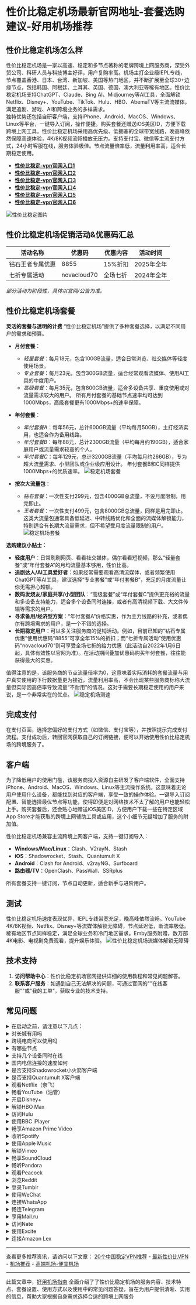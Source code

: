 # 性价比稳定机场最新官网地址-套餐选购建议-好用机场推荐

## 性价比稳定机场怎么样

性价比稳定机场是一家以高速、稳定和多节点著称的老牌跨境上网服务商，深受外贸公司、科研人员与科技博主好评，用户复购率高。机场主打企业级IEPL专线，节点覆盖香港、日本、台湾、新加坡、美国等热门地区，并不断扩展至全球30+边缘节点，包括韩国、阿根廷、土耳其、英国、德国、澳大利亚等稀有地区。性价比稳定机场支持ChatGPT、Claude、Bing AI、Midjourney等AI工具，全面解锁Netflix、Disney+、YouTube、TikTok、Hulu、HBO、AbemaTV等主流流媒体，满足追剧、游戏、AI和跨境业务的多样需求。  
独特优势还包括自研客户端，支持iPhone、Android、MacOS、Windows、Linux等平台，一键导入订阅，操作便捷。购买套餐还赠送iOS美区ID，方便下载跨境上网工具。性价比稳定机场采用高优先级、低拥塞的全球带宽线路，晚高峰依然保障高速体验，4K/8K视频流畅播放无压力。支持支付宝、微信等主流支付方式，24小时客服在线，服务体验极佳。节点流量倍率低，流量利用率高，适合长期稳定使用。

- [ **性价比稳定-vpn官网入口1**](https://aa.linkgoo.top/lepl/sxdwxZeA8VV)
- [ **性价比稳定-vpn官网入口2**](https://cdn.xxxlsop3.com/)
- [ **性价比稳定-vpn官网入口3**](https://rr.linkgoo.top/lepl/sxdsxZeA8VV)
- [ **性价比稳定-vpn官网入口4**](https://tt.linkgoo.top/lepl/sxddxZeA8VV)
- [ **性价比稳定-vpn官网入口5**](https://uu.linkgoo.top/lepl/sxfdxZeA8VV)
- [ **性价比稳定-vpn官网入口6**](https://oo.linkgoo.top/lepl/sxvdxZeA8VV)

![性价比稳定图片](https://github.com/user-attachments/assets/9eaa9c40-ab38-48ca-8235-209baa40f592)


## 性价比稳定机场促销活动&优惠码汇总

| 活动名称         | 优惠码        | 优惠内容                | 活动时间                 |
|------------------|--------------|-------------------------|--------------------------|
| 钻石王者专属优惠   | 8855    | 15%折扣           | 2025年全年               |
| 七折专属活动     | novacloud70  | 全场七折                | 2024年全年             |

*部分活动为阶段性，具体以官网/公告为准。*



## 性价比稳定机场套餐
**灵活的套餐与透明的计费**
“性价比稳定机场”提供了多种套餐选择，以满足不同用户的需求和预算。
*   **月付套餐**：
    *   *轻量套餐*：每月18元，包含100GB流量，适合日常浏览、社交媒体等轻度使用场景。
    *   *专业套餐*：每月23元，包含300GB流量，适合经常观看流媒体、使用AI工具的中度用户。
    *   *高级套餐*：每月35元，包含800GB流量，适合多设备共享、重度使用或对流量需求较大的用户。
    所有月付套餐的基础节点速率均可达到1000Mbps，高级套餐更有1000Mbps+的速率保障。

*   **年付套餐**：
    *   *年付套餐A*：每年56元，总计600GB流量（平均每月50GB），主打经济实用，也适合作为备用线路。
    *   *年付套餐B*：每年88元，总计2300GB流量（平均每月约190GB），适合家庭用户或流量需求较高的个人。
    *   *年付套餐C*：每年129元，总计3200GB流量（平均每月约266GB），专为超大流量需求、小型团队或企业级应用设计。
    年付套餐B和C同样提供1000Mbps+的优质速率。
![稳定机场套餐](https://github.com/user-attachments/assets/4f815bc1-6ea7-461f-9da1-a20a41b2b5af)

*   **按次大流量包**：
    *   *钻石套餐*：一次性支付299元，包含4000GB总流量，不设月度限制，用完即止。
    *   *王者套餐*：一次性支付499元，包含8000GB总流量，同样是用完即止。
    这类大流量包通常具备低延迟、中转线路优化和全面的流媒体解锁能力，特别适合有长期大流量需求，但不希望受月度流量限制的用户。
![稳定机场套餐](https://github.com/user-attachments/assets/615dfe67-31bf-45ee-b612-e3949fee73b9)

**选购建议小贴士：**
*   **轻度用户**：日常刷刷网页、看看社交媒体，偶尔看看短视频，那么“轻量套餐”或“年付套餐A”的月均流量基本够用，性价比高。
*   **追剧达人/AI工具爱好者**：如果经常需要观看高清流媒体，或者频繁使用ChatGPT等AI工具，建议选择“专业套餐”或“年付套餐B”，充足的月度流量让你无需担心超额。
*   **数码发烧友/家庭共享/小型团队**：“高级套餐”或“年付套餐C”提供更充裕的流量和多设备支持能力，适合多个设备同时连接，或者有高清视频下载、大文件传输等需求的用户。
*   **寻求备用/经济型方案**：“年付套餐A”价格实惠，作为主力线路的补充，或者偶尔有跨境需求的用户，是一个不错的选择。
*   **长期稳定用户**：可以多关注服务商的促销活动。例如，目前已知的“钻石专属优惠”使用优惠码“8855”可享全年15%的折扣；而“七折专属活动”使用优惠码“novacloud70”则可享受全场七折的给力优惠（此活动自2022年1月6日起，具体有效性以官网为准）。在活动期间叠加优惠码购买年付套餐，往往能获得最大的实惠。

值得注意的是，该服务商的节点流量倍率为0，这意味着实际消耗的套餐流量与用户真实使用的下行数据量更为接近，流量利用率高，不会出现某些服务商标称大流量但实际因高倍率导致流量“不耐用”的情况。这对于需要长期稳定使用的用户来说，是一个非常实在的优点。
![稳定机场测速](https://github.com/user-attachments/assets/ae01f270-64ad-4951-abb6-9129d937d992)

## 完成支付

在支付页面，选择您偏好的支付方式（如微信、支付宝等），并按照提示完成支付流程。支付成功后，转回官网获取自己的订阅链接，便可以开始使用性价比稳定机场的跨境服务了。

## 客户端
为了降低用户的使用门槛，该服务商投入资源自主研发了客户端软件，全面支持iPhone、Android、MacOS、Windows、Linux等主流操作系统。这意味着无论用户使用什么设备，都能找到对应的客户端，享受一致的操作体验。一键导入订阅配置、智能选择最优节点等功能，使得即便是对网络技术不太了解的用户也能轻松上手。购买套餐后，还会贴心地赠送iOS美区ID，方便用户下载一些在特定区域App Store才能获取的跨境上网辅助工具或应用，这个小细节无疑增加了服务的附加值。

性价比稳定机场兼容主流跨境上网客户端，支持一键订阅导入：

- **Windows/Mac/Linux**：Clash、V2rayN、Stash
- **iOS**：Shadowrocket、Stash、Quantumult X
- **Android**：Clash for Android、v2rayNG、Surfboard
- **路由器/TV**：OpenClash、PassWall、SSRplus

所有套餐支持一键订阅，节点自动更新，适合新手与进阶用户。

## 测试

性价比稳定机场速度表现优异，IEPL专线带宽充足，晚高峰依然流畅。YouTube 4K/8K视频、Netflix、Disney+等流媒体解锁无障碍，节点延迟低，断流率极低。稀有地区节点同样稳定，满足全球业务和冷门地区需求。Emby服务附赠，数万部4K电影、电视剧免费观看，提升娱乐体验。
![性价比稳定机场流媒体解锁无障碍](https://github.com/user-attachments/assets/1dbe4ba8-24c0-40f4-816f-9e1e7a797ded)

## 技术支持

1. **访问帮助中心**：性价比稳定机场官网提供详细的使用教程和常见问题解答。
2. **联系客户服务**：如遇到自己无法解决的问题，可通过官网的""在线客服""或”我的工单“，获取专业的技术支持。

## 常见问题


<details>
<summary>在启动之前，请注意以下几点：</summary>

- 退出所有其他代理软件：确保没有其他代理软件在运行，这样可以避免潜在的冲突问题。
- 卸载浏览器的代理插件：请卸载任何浏览器中的代理插件，例如谷歌访问助手，以确保性价比稳定机场能够正常工作。
- 建议重启设备：为了确保上述更改完全生效，这样可以为性价比稳定机场的使用提供一个最佳的环境。

</details>

<details>
<summary>对长城有用吗</summary>

性价比稳定机场拥有隐形隧道技术伪装传输流量，避免被防火墙识别并阻挡。

</details>

<details>
<summary>跨境电商可以使用吗</summary>

性价比稳定机场传输算法可速度处理您的数据封包，让跨境电商的数据平稳到达目的地。

</details>

<details>
<summary>有哪些节点</summary>

香港、台湾、日本、韩国、美国等主要节点，根据性价比稳定机场的套餐情况各异。

</details>

<details>
<summary>支持几个设备同时在线</summary>

详细的同时在线设备，请查阅性价比稳定机场的各套餐详情。

</details>

<details>
<summary>国内电信连接的速度如何</summary>

国内电信线路连接性价比稳定机场后，可以快速连接外网吗，电信线路有优化。

</details>

<details>
<summary>是否支持Shadowrocket小火箭客户端</summary>

请查看上方性价比稳定机场客户端支持版块。Shadowrocket小火箭是一款通用客户端，使用方法简单：只需复制性价比稳定机场的订阅链接，然后在Shadowrocket小火箭中点击导入，选择您喜欢的节点，即可轻松访问外网。更多详情请参阅Shadowrocket小火箭的使用教程。

</details>

<details>
<summary>是否支持Quantumult X客户端</summary>

请查看上方性价比稳定机场客户端支持版块。Quantumult X是一款通用客户端，使用方法简单：只需复制性价比稳定机场的订阅链接，然后在Quantumult X中点击导入，选择您喜欢的节点，即可轻松访问外网。更多详情请参阅Quantumult X的使用教程。

</details>
<details> <summary>观看Netflix（奈飞）</summary>
通过性价比稳定机场，您可以访问Netflix全球多个地区的内容（如美区、日区、港区）。部分节点特别优化用于解锁奈飞区域限制，让您轻松观看独占剧集与电影。建议选择标注“Netflix解锁”或“流媒体专线”的节点，以确保播放稳定和清晰度。

</details> <details> <summary>畅看YouTube（油管）</summary>
使用性价比稳定机场可以流畅访问YouTube，无论是4K高清视频、直播内容还是频道订阅均可无障碍进行。支持高速传输和线路加速，适合常规观看、内容创作和上传视频等多种使用场景。

</details> <details> <summary>开启Disney+</summary>
通过性价比稳定机场，您可以访问Disney+，尽享迪士尼、漫威、皮克斯、星球大战等旗下内容。支持多个地区节点访问，如美国、新加坡、日本等热门市场，助您解锁丰富的影音体验。

</details> <details> <summary>解锁HBO Max</summary>
使用性价比稳定机场，您可以访问HBO Max平台，观看HBO独家剧集和华纳兄弟电影内容。部分节点支持美区IP识别，轻松畅享最新影视作品。

</details> <details> <summary>访问Hulu</summary>
性价比稳定机场提供可解锁Hulu的节点支持，适用于观看日剧、美剧、动漫等热门资源。访问Hulu时，请确保选择带有“流媒体”或“解锁”字样的节点，提升加载和播放速度。

</details> <details> <summary>使用BBC iPlayer</summary>
通过性价比稳定机场可访问英国BBC iPlayer，免费观看BBC频道的直播和点播内容。选择英国节点后，即可畅享纪录片、时政新闻、英剧等优质内容资源。

</details> <details> <summary>畅享Amazon Prime Video</summary>
借助性价比稳定机场的全球节点，您可以访问Amazon Prime Video（包括美区、日区等），观看影视剧、纪录片与自制节目。选用速度优化节点可保证更稳定的播放体验。

</details> <details> <summary>收听Spotify</summary>
通过性价比稳定机场，Spotify可以顺利连接，无论是在线播放音乐、创建歌单，还是下载离线音乐，均流畅无阻，支持高音质模式。

</details> <details> <summary>使用Apple Music</summary>
性价比稳定机场支持访问Apple Music，您可以畅听全球音乐、查看推荐歌单和同步设备播放历史，保持与全球音乐趋势接轨。

</details>
<details>
<summary>解锁Vimeo</summary>

使用性价比稳定机场，你可以访问Vimeo，前往Vimeo官网，即可上传和分享高质量的视频内容。

</details>

<details>
<summary>畅享SoundCloud</summary>

通过性价比稳定机场，你可以轻松访问SoundCloud，前往SoundCloud官网，即可上传、推广和分享原创音乐作品。

</details>

<details>
<summary>畅听Pandora</summary>

利用性价比稳定机场可以访问Pandora，前往Pandora官网，创建个性化电台和播放列表。

</details>

<details>
<summary>观看Peacock</summary>

使用性价比稳定机场，你可以访问Peacock，前往Peacock官网，即可观看NBCUniversal的电影、电视剧、体育赛事和新闻内容。

</details>

<details>
<summary>浏览Reddit</summary>

通过性价比稳定机场，你可以轻松访问Reddit，前往Reddit官网，即可发布内容、评论和参与社区讨论。

</details>

<details>
<summary>登录Tumblr</summary>

性价比稳定机场也支持访问Tumblr，前往Tumblr官网，即可发布多媒体内容和关注其他博客。

</details>

<details>
<summary>使用WeChat</summary>

通过性价比稳定机场，你可以使用WeChat，前往WeChat官网，即可进行消息发送、社交互动和支付等服务。

</details>

<details>
<summary>连接WhatsApp</summary>

使用性价比稳定机场，你可以访问WhatsApp，前往WhatsApp官网，即可发送文字、语音、图片和视频消息进行实时交流。

</details>

<details>
<summary>畅连Telegram</summary>

通过性价比稳定机场，你可以访问Telegram。前往Telegram官网，即可进行加密通信、加入大型群组和频道。

</details>

<details>
<summary>享用Mail.ru</summary>

利用性价比稳定机场，你可以访问Mail.ru，前往Mail.ru官网，即可享受邮箱、新闻、社交网络、游戏等服务。

</details>

<details>
<summary>访问Nate</summary>

通过性价比稳定机场，你可以轻松访问Nate，前往Nate官网，即可获取新闻、邮箱、博客、购物等服务。

</details>

<details>
<summary>使用Excite</summary>

使用性价比稳定机场，你可以畅享Excite的服务，前往Excite官网，即可享受新闻、娱乐、搜索引擎、邮箱等服务。

</details>

<details>
<summary>连接Amazon Lex</summary>

利用性价比稳定机场，您可以连接到Amazon Lex，这是一款用于构建对话式AI应用的工具。它支持语音和文本输入，集成于AWS生态系统中，为您提供智能对话解决方案。

</details>

---

查看更多推荐资讯，请访问以下文章：
[20个中国稳定VPN推荐](https://Luke8659.github.io/20-best-vpn/)  - 
[最新性价比VPN](https://Luke8659.github.io/good-vpn/)  - 
[机场推荐](https://luke8659.github.io/ji-chang-tui-jian/)   -  [高端机场-便宜机场](https://luke8659.github.io/ji-chang-recommend/) 

---
此篇文章中，[好用机场指南](https://luke8659.github.io/) 全面介绍了了性价比稳定机场的服务内容、技术特点、套餐设置、使用方式以及使用中的常见问题答疑，旨在为用户提供清晰、实用的信息，帮助大家根据自身需求选择合适的跨境上网服务

